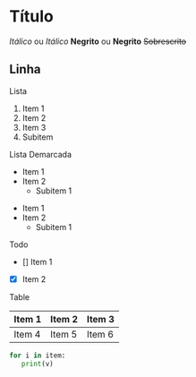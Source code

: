# Título 

_Itálico_ ou *Itálico*
__Negrito__ ou **Negrito**
~~Sobrescrito~~ 

Linha
--- 

Lista
1. Item 1
1. Item 2 
1. Item 3 
  1. Subitem

Lista Demarcada

* Item 1
* Item 2
   * Subitem 1 

- Item 1
- Item 2
   - Subitem 1 

Todo 

- [] Item 1
- [x] Item 2 

Table 

Item 1 | Item 2 | Item 3
---|---|---
Item 4 | Item 5 | Item 6

```python
for i in item:
   print(v)
```


